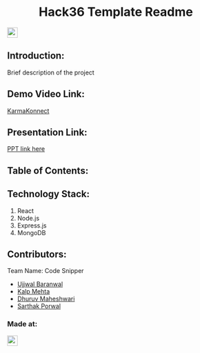 <h1 align="center">Hack36 Template Readme</h1>
<p align="center">
</p>

<a href="https://hack36.com"> <img src="https://i.postimg.cc/FFwvfkGk/built-at-hack36.png" height=24px> </a>


## Introduction:
  Brief description of the project
  
## Demo Video Link:
  <a href="https://youtu.be/Jd3TC5iXA-Y">KarmaKonnect</a>
  
## Presentation Link:
  <a href="https://bit.ly/hack36_24_ppt"> PPT link here </a>
  
  
## Table of Contents:

## Technology Stack:
  1) React
  2) Node.js
  3) Express.js
  4) MongoDB
  

## Contributors:

Team Name: Code Snipper

* [Ujjwal Baranwal](https://github.com/UjjwalBaranwal)
* [Kalp Mehta](https://github.com/kalpmehta0103)
* [Dhuruv Maheshwari](https://github.com/dhruvm911)
* [Sarthak Porwal](https://github.com/sarthakporwal)


### Made at:
<a href="https://hack36.com"> <img src="https://i.postimg.cc/FFwvfkGk/built-at-hack36.png" height=24px> </a>
